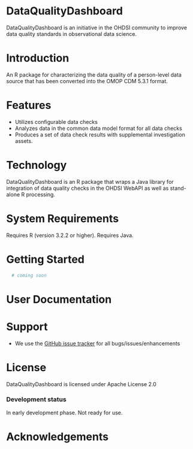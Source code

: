 DataQualityDashboard
=================

DataQualityDashboard is an initiative in the OHDSI community to improve data quality standards in observational data science.

Introduction
============
An R package for characterizing the data quality of a person-level data source that has been converted into the OMOP CDM 5.3.1 format.

Features
========
- Utilizes configurable data checks
- Analyzes data in the common data model format for all data checks
- Produces a set of data check results with supplemental investigation assets.


Technology
==========
DataQualityDashboard is an R package that wraps a Java library for integration of data quality checks in the OHDSI WebAPI as well as stand-alone R processing.

System Requirements
===================
Requires R (version 3.2.2 or higher).  Requires Java.

Getting Started
===============
  ```r
    # coming soon
  ```

User Documentation
==================

Support
=======
* We use the <a href="../../issues">GitHub issue tracker</a> for all bugs/issues/enhancements
 
License
=======
DataQualityDashboard is licensed under Apache License 2.0

### Development status

In early development phase.  Not ready for use.

# Acknowledgements

